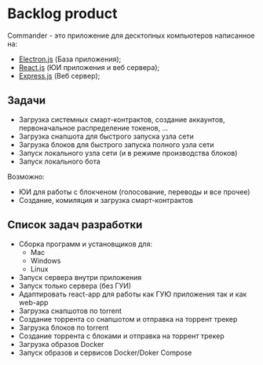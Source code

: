 # Backlog product

Commander - это приложение для десктопных компьютеров написанное на:
- [Electron.js](https://electronjs.org/) (База приложения);
- [React.js](https://electronjs.org/) (ЮИ приложения и веб сервера);
- [Express.js](https://electronjs.org/) (Веб сервер);

## Задачи
- Загрузка системных смарт-контрактов, создание аккаунтов, первоначальное распределение токенов, ...
- Загрузка снапшота для быстрого запуска узла сети
- Загрузка блоков для быстрого запуска полного узла сети
- Запуск локального узла сети (и в режиме производства блоков)
- Запуск локального бота

Возможно:
- ЮИ для работы с блокченом (голосование, переводы и все прочее)
- Создание, комиляция и загрузка смарт-контрактов

## Список задач разработки

- Сборка программ и установщиков для:
  - Mac
  - Windows
  - Linux
- Запуск сервера внутри приложения
- Запуск только сервера (без ГУИ)
- Адаптировать react-app для работы как ГУЮ приложения так и как web-app
- Загрузка снапшотов по torrent
- Создание торрента со снапшотом и отправка на торрент трекер
- Загрузка блоков по torrent
- Создание торрента с блоками и отправка на торрент трекер
- Загрузка образов Docker
- Запуск образов и сервисов Docker/Doker Compose
